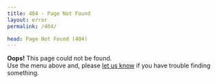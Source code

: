 ```yaml
---
title: 404 - Page Not Found
layout: error
permalink: /404/

head: Page Not Found (404)
---
```


<strong>Oops!</strong> This page could not be found. <br>
Use the menu above and, please [let us know](/contact?subject=Website%20Error%20404&message=404%20Error%0D%0A---%0D%0APlease%20let%20us%20know%20what%20you%20were%20looking%20for%20and%20how%20you%20reached%20this%20error%20and%20we'll%20get%20back%20to%20you%20as%20soon%20as%20we%20can.%20Thanks!%0D%0A---%0D%0A) if you have trouble finding something.

